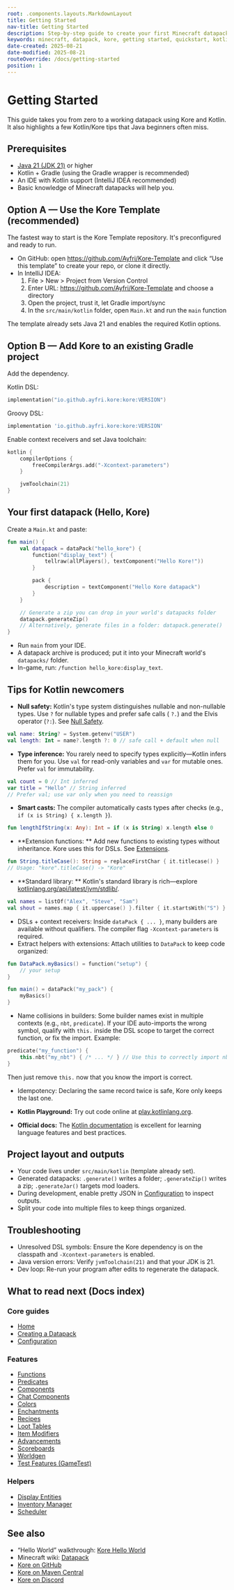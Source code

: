 ```yaml
---
root: .components.layouts.MarkdownLayout
title: Getting Started
nav-title: Getting Started
description: Step-by-step guide to create your first Minecraft datapack with Kore.
keywords: minecraft, datapack, kore, getting started, quickstart, kotlin
date-created: 2025-08-21
date-modified: 2025-08-21
routeOverride: /docs/getting-started
position: 1
---
```


# Getting Started

This guide takes you from zero to a working datapack using Kore and Kotlin. It also highlights a few Kotlin/Kore tips that Java beginners often miss.

## Prerequisites

- [Java 21 (JDK 21)](https://jdk.java.net/archive/) or higher
- Kotlin + Gradle (using the Gradle wrapper is recommended)
- An IDE with Kotlin support (IntelliJ IDEA recommended)
- Basic knowledge of Minecraft datapacks will help you.

## Option A — Use the Kore Template (recommended)

The fastest way to start is the Kore Template repository. It's preconfigured and ready to run.

- On GitHub: open https://github.com/Ayfri/Kore-Template and click “Use this template” to create your repo, or clone it directly.
- In IntelliJ IDEA:
  1) File > New > Project from Version Control
  2) Enter URL: https://github.com/Ayfri/Kore-Template and choose a directory
  3) Open the project, trust it, let Gradle import/sync
  4) In the `src/main/kotlin` folder, open `Main.kt` and run the `main` function

The template already sets Java 21 and enables the required Kotlin options.

## Option B — Add Kore to an existing Gradle project

Add the dependency.

Kotlin DSL:

```kotlin
implementation("io.github.ayfri.kore:kore:VERSION")
```

Groovy DSL:

```groovy
implementation 'io.github.ayfri.kore:kore:VERSION'
```

Enable context receivers and set Java toolchain:

```kotlin
kotlin {
	compilerOptions {
		freeCompilerArgs.add("-Xcontext-parameters")
	}

	jvmToolchain(21)
}
```

## Your first datapack (Hello, Kore)

Create a `Main.kt` and paste:

```kotlin
fun main() {
	val datapack = dataPack("hello_kore") {
		function("display_text") {
			tellraw(allPlayers(), textComponent("Hello Kore!"))
		}

		pack {
			description = textComponent("Hello Kore datapack")
		}
	}

	// Generate a zip you can drop in your world's datapacks folder
	datapack.generateZip()
	// Alternatively, generate files in a folder: datapack.generate()
}
```

- Run `main` from your IDE.
- A datapack archive is produced; put it into your Minecraft world's `datapacks/` folder.
- In-game, run: `/function hello_kore:display_text`.

## Tips for Kotlin newcomers

- **Null safety:** Kotlin's type system distinguishes nullable and non-nullable types. Use `?` for nullable types and prefer safe calls (
  `?.`) and the Elvis operator (`?:`). See [Null Safety](https://kotlinlang.org/docs/null-safety.html).

```kotlin
val name: String? = System.getenv("USER")
val length: Int = name?.length ?: 0 // safe call + default when null
```

- **Type inference:** You rarely need to specify types explicitly—Kotlin infers them for you. Use `val` for read-only variables and
  `var` for mutable ones. Prefer `val` for immutability.

```kotlin
val count = 0 // Int inferred
var title = "Hello" // String inferred
// Prefer val; use var only when you need to reassign
```

- **Smart casts:** The compiler automatically casts types after checks (e.g., `if (x is String) { x.length }`).

```kotlin
fun lengthIfString(x: Any): Int = if (x is String) x.length else 0
```

- **Extension functions:
  ** Add new functions to existing types without inheritance. Kore uses this for DSLs. See [Extensions](https://kotlinlang.org/docs/extensions.html).

```kotlin
fun String.titleCase(): String = replaceFirstChar { it.titlecase() }
// Usage: "kore".titleCase() -> "Kore"
```

- **Standard library:
  ** Kotlin's standard library is rich—explore [kotlinlang.org/api/latest/jvm/stdlib/](https://kotlinlang.org/api/latest/jvm/stdlib/).

```kotlin
val names = listOf("Alex", "Steve", "Sam")
val shout = names.map { it.uppercase() }.filter { it.startsWith("S") }
```

- DSLs + context receivers: Inside `dataPack { ... }`, many builders are available without qualifiers. The compiler flag `-Xcontext-parameters` is required.
- Extract helpers with extensions: Attach utilities to `DataPack` to keep code organized:

```kotlin
fun DataPack.myBasics() = function("setup") {
	// your setup
}

fun main() = dataPack("my_pack") {
	myBasics()
}
```

- Name collisions in builders: Some builder names exist in multiple contexts (e.g., `nbt`, `predicate`). If your IDE auto-imports the wrong symbol, qualify with `this.` inside the DSL scope to target the correct function, or fix the import.
Example:
```kotlin
predicate("my_function") {
	this.nbt("my_nbt") { /* ... */ } // Use this to correctly import nbt()
}
```
Then just remove `this.` now that you know the import is correct.

- Idempotency: Declaring the same record twice is safe, Kore only keeps the last one.

- **Kotlin Playground:** Try out code online at [play.kotlinlang.org](https://play.kotlinlang.org/).
- **Official docs:** The [Kotlin documentation](https://kotlinlang.org/docs/home.html) is excellent for learning language features and best practices.

## Project layout and outputs

- Your code lives under `src/main/kotlin` (template already set).
- Generated datapacks: `.generate()` writes a folder; `.generateZip()` writes a zip; `.generateJar()` targets mod loaders.
- During development, enable pretty JSON in [Configuration](/docs/configuration) to inspect outputs.
- Split your code into multiple files to keep things organized.

## Troubleshooting

- Unresolved DSL symbols: Ensure the Kore dependency is on the classpath and `-Xcontext-parameters` is enabled.
- Java version errors: Verify `jvmToolchain(21)` and that your JDK is 21.
- Dev loop: Re-run your program after edits to regenerate the datapack.

## What to read next (Docs index)

### Core guides
- [Home](/docs/home)
- [Creating a Datapack](/docs/creating-a-datapack)
- [Configuration](/docs/configuration)

### Features
- [Functions](/docs/functions)
- [Predicates](/docs/predicates)
- [Components](/docs/components)
- [Chat Components](/docs/chat-components)
- [Colors](/docs/colors)
- [Enchantments](/docs/enchantments)
- [Recipes](/docs/recipes)
- [Loot Tables](/docs/loot-tables)
- [Item Modifiers](/docs/item-modifiers)
- [Advancements](/docs/advancements)
- [Scoreboards](/docs/scoreboards)
- [Worldgen](/docs/worldgen)
- [Test Features \(GameTest\)](/docs/test-features)

### Helpers
- [Display Entities](/docs/helpers/display-entities)
- [Inventory Manager](/docs/helpers/inventory-manager)
- [Scheduler](/docs/helpers/scheduler)

## See also

- “Hello World” walkthrough: [Kore Hello World](https://ayfri.com/articles/kore-hello-world/)
- Minecraft wiki: [Datapack](https://minecraft.wiki/w/Data_pack)
- [Kore on GitHub](https://github.com/Ayfri/Kore)
- [Kore on Maven Central](https://central.sonatype.com/search?q=io.github.ayfri.kore)
- [Kore on Discord](https://discord.ayfri.com)
